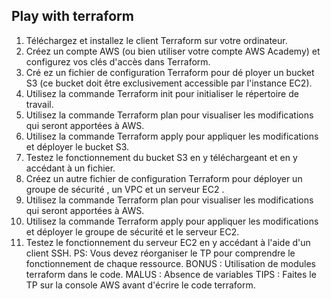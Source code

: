## Play with terraform

1. Téléchargez et installez le client Terraform sur votre ordinateur.
2. Créez un compte AWS (ou bien utiliser votre compte AWS Academy) et configurez vos clés d'accès dans Terraform.
3. Cré ez un fichier de configuration Terraform pour dé ployer un bucket S3 (ce bucket doit être exclusivement accessible par l'instance EC2).
4. Utilisez la commande Terraform init pour initialiser le répertoire de travail.
5. Utilisez la commande Terraform plan pour visualiser les modifications qui seront apportées à AWS.
6. Utilisez la commande Terraform apply pour appliquer les modifications et déployer le bucket S3.
7. Testez le fonctionnement du bucket S3 en y téléchargeant et en y accédant à un fichier.
8. Créez un autre fichier de configuration Terraform pour déployer un groupe de sécurité , un VPC et un serveur EC2 .
9. Utilisez la commande Terraform plan pour visualiser les modifications qui seront apportées à AWS.
10. Utilisez la commande Terraform apply pour appliquer les modifications et déployer le groupe de sécurité et le serveur EC2.
11. Testez le fonctionnement du serveur EC2 en y accédant à l'aide d'un client SSH.
PS: Vous devez réorganiser le TP pour comprendre le fonctionnement de chaque ressource.
BONUS : Utilisation de modules terraform dans le code.
MALUS : Absence de variables
TIPS : Faites le TP sur la console AWS avant d'écrire le code terraform.